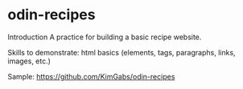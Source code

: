 # odin-recipes
Introduction
A practice for building a basic recipe website.

Skills to demonstrate: html basics (elements, tags, paragraphs, links, images, etc.)

Sample: https://github.com/KimGabs/odin-recipes
